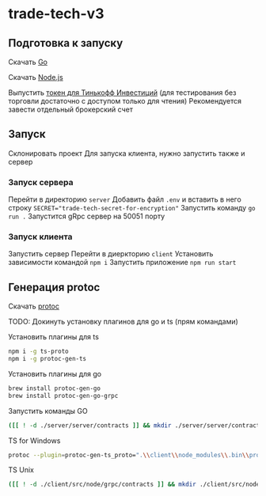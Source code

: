 # trade-tech-v3

## Подготовка к запуску

Скачать [Go](https://go.dev/doc/install)

Скачать [Node.js](https://nodejs.org/en/download)

Выпустить [токен для Тинькофф Инвестиций](https://tinkoff.github.io/investAPI/token/) (для тестирования без торговли достаточно с доступом только для чтения)
Рекомендуется завести отдельный брокерский счет

## Запуск

Склонировать проект
Для запуска клиента, нужно запустить также и сервер

### Запуск сервера 
Перейти в директорию `server`
Добавить файл `.env` и вставить в него строку `SECRET="trade-tech-secret-for-encryption"`
Запустить команду `go run .`
Запустится gRpc сервер на 50051 порту 


### Запуск клиента
Запустить сервер
Перейти в диеркторию `client`
Установить зависимости командой `npm i`
Запустить приложение `npm run start`

## Генерация protoc

Скачать [protoc](https://grpc.io/docs/protoc-installation/)

TODO: Докинуть установку плагинов для go и ts (прям командами)

Установить плагины для ts
```sh
npm i -g ts-proto
npm i -g protoc-gen-ts
```

Установить плагины для go
```sh
brew install protoc-gen-go
brew install protoc-gen-go-grpc
```

Запустить команды
GO
```sh
([[ ! -d ./server/server/contracts ]] && mkdir ./server/server/contracts) || protoc -I protobuf protobuf/*.proto --go_out=./server/server/contracts/ --go_opt=paths=import --go-grpc_out=./server/server/contracts/ --go-grpc_opt=paths=import
```

TS for Windows
```sh
protoc --plugin=protoc-gen-ts_proto=".\\client\\node_modules\\.bin\\protoc-gen-ts_proto.cmd" --ts_proto_out=./client/contracts --ts_proto_opt=outputServices=grpc-js --ts_proto_opt=esModuleInterop=true -I ./protobuf ./protobuf/*.proto
```
TS Unix
```sh
([[ ! -d ./client/src/node/grpc/contracts ]] && mkdir ./client/src/node/grpc/contracts) || protoc --ts_proto_out=./client/src/node/grpc/contracts --ts_proto_opt=outputServices=grpc-js --ts_proto_opt=esModuleInterop=true -I ./protobuf ./protobuf/*.proto
```
